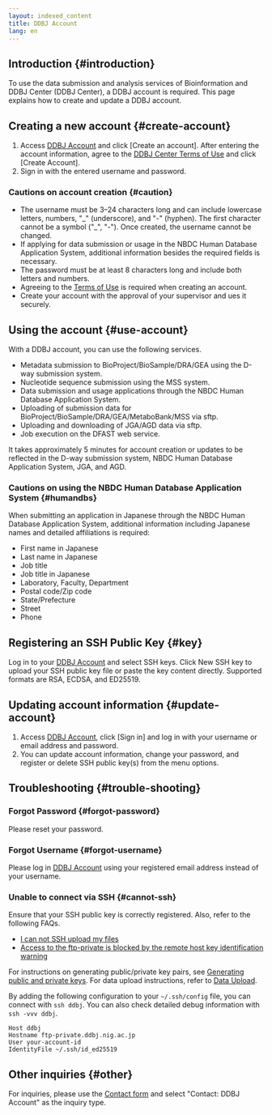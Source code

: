 ```yaml
---
layout: indexed_content
title: DDBJ Account
lang: en
---
```


## Introduction {#introduction}

To use the data submission and analysis services of Bioinformation and DDBJ Center (DDBJ Center), a DDBJ account is required. This page explains how to create and update a DDBJ account.

## Creating a new account {#create-account}

1. Access [DDBJ Account](https://accounts.ddbj.nig.ac.jp) and click \[Create an account\]. After entering the account information, agree to the [DDBJ Center Terms of Use](/policies-e.html) and click \[Create Account\].
2. Sign in with the entered username and password.

### Cautions on account creation {#caution}

- The username must be 3–24 characters long and can include lowercase letters, numbers, "\_" (underscore), and "-" (hyphen). The first character cannot be a symbol ("\_", "-"). Once created, the username cannot be changed.
- If applying for data submission or usage in the NBDC Human Database Application System, additional information besides the required fields is necessary.
- The password must be at least 8 characters long and include both letters and numbers.
- Agreeing to the [Terms of Use](/policies-e.html) is required when creating an account.
- Create your account with the approval of your supervisor and ues it securely.

## Using the account {#use-account}

With a DDBJ account, you can use the following services.  
- Metadata submission to BioProject/BioSample/DRA/GEA using the D-way submission system.
- Nucleotide sequence submission using the MSS system.
- Data submission and usage applications through the NBDC Human Database Application System.
- Uploading of submission data for BioProject/BioSample/DRA/GEA/MetaboBank/MSS via sftp.
- Uploading and downloading of JGA/AGD data via sftp.
- Job execution on the DFAST web service.

It takes approximately 5 minutes for account creation or updates to be reflected in the D-way submission system, NBDC Human Database Application System, JGA, and AGD.

### Cautions on using the NBDC Human Database Application System {#humandbs}

When submitting an application in Japanese through the NBDC Human Database Application System, additional information including Japanese names and detailed affiliations is required:

- First name in Japanese
- Last name in Japanese
- Job title
- Job title in Japanese
- Laboratory, Faculty, Department
- Postal code/Zip code
- State/Prefecture
- Street
- Phone

## Registering an SSH Public Key {#key}

Log in to your [DDBJ Account](https://accounts.ddbj.nig.ac.jp) and select SSH keys. Click New SSH key to upload your SSH public key file or paste the key content directly. Supported formats are RSA, ECDSA, and ED25519.

## Updating account information {#update-account}

1. Access [DDBJ Account](https://accounts.ddbj.nig.ac.jp), click \[Sign in\] and log in with your username or email address and password.
2. You can update account information, change your password, and register or delete SSH public key(s) from the menu options.

## Troubleshooting {#trouble-shooting}

### Forgot Password {#forgot-password}

Please reset your password.

### Forgot Username {#forgot-username}

Please log in [DDBJ Account](https://accounts.ddbj.nig.ac.jp/) using your registered email address instead of your username.

### Unable to connect via SSH {#cannot-ssh}

Ensure that your SSH public key is correctly registered. Also, refer to the following FAQs.

- [I can not SSH upload my files](/faq/en/sftp-e.html)
- [Access to the ftp-private is blocked by the remote host key identification warning](/faq/en/known-hosts-e.html)

For instructions on generating public/private key pairs, see [Generating public and private keys](/key-e.html). For data upload instructions, refer to [Data Upload](/upload-e.html).

By adding the following configuration to your `~/.ssh/config` file, you can connect with `ssh ddbj`. You can also check detailed debug information with `ssh -vvv ddbj`.

```
Host ddbj
Hostname ftp-private.ddbj.nig.ac.jp
User your-account-id
IdentityFile ~/.ssh/id_ed25519
```

## Other inquiries {#other}

For inquiries, please use the [Contact form](/contact-ddbj-e.html) and select "Contact: DDBJ Account" as the inquiry type.
